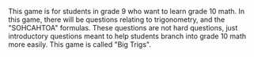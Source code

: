 This game is for students in grade 9 who want to learn grade 10 math. In this game, there will be questions relating to trigonometry, and the "SOHCAHTOA" formulas. These questions are not hard questions, just introductory questions meant to help students branch into grade 10 math more easily. This game is called "Big Trigs".